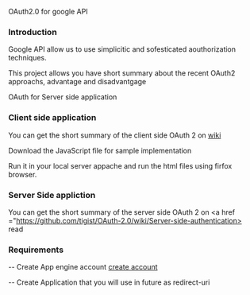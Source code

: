 OAuth2.0 for google API

<h3> Introduction </h3>

Google API  allow us to use simplicitic and sofesticated aouthorization techniques.

This project allows you have short summary about the recent OAuth2 approachs, advantage and disadvantgage

OAuth for Server side application
<h3>Client side application</h3>
You can get the short summary of the client side OAuth 2 on <a href ="https://github.com/tigist/OAuth-2.0/wiki/Client-side-Authentication"> wiki</a>

Download the JavaScript file for sample implementation

Run it in your local server appache and run the html files using firfox browser.

<h3>Server Side appliction</h3>

You can get the short summary of the server side OAuth 2 on <a href ="https://github.com/tigist/OAuth-2.0/wiki/Server-side-authentication> read </a>

<h3>Requirements</h3>

-- Create App engine account <a href = "https://accounts.google.com/ServiceLogin?service=ah&passive=true&continue=https://appengine.google.com/_ah/conflogin%3Fcontinue%3Dhttps://appengine.google.com/&ltmpl=ae"> create account</a>

-- Create Application that you will use in future as redirect-uri

